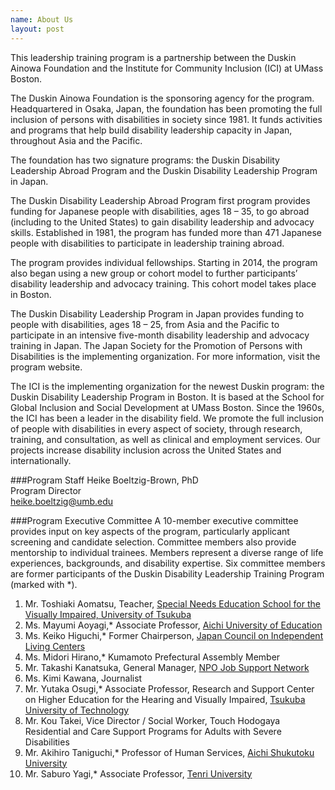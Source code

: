 ```yaml
---
name: About Us
layout: post
---
```


This leadership training program is a partnership between the Duskin Ainowa Foundation and the Institute for Community Inclusion (ICI) at UMass Boston.  

The Duskin Ainowa Foundation is the sponsoring agency for the program. Headquartered in Osaka, Japan, the foundation has been promoting the full inclusion of persons with disabilities in society since 1981. It funds activities and programs that help build disability leadership capacity in Japan, throughout Asia and the Pacific. 

The foundation has two signature programs: the Duskin Disability Leadership Abroad Program and the Duskin Disability Leadership Program in Japan. 

The Duskin Disability Leadership Abroad Program first program provides funding for Japanese people with disabilities, ages 18 – 35, to go abroad (including to the United States) to gain disability leadership and advocacy skills. Established in 1981, the program has funded more than 471 Japanese people with disabilities to participate in leadership training abroad. 

The program provides individual fellowships. Starting in 2014, the program also began using a new group or cohort model to further participants’ disability leadership and advocacy training. This cohort model takes place in Boston. 

The Duskin Disability Leadership Program in Japan provides funding to people with disabilities, ages 18 – 25, from Asia and the Pacific to participate in an intensive five-month disability leadership and advocacy training in Japan. The Japan Society for the Promotion of Persons with Disabilities is the implementing organization. For more information, visit the program website. 

The ICI is the implementing organization for the newest Duskin program: the Duskin Disability Leadership Program in Boston. It is based at the School for Global Inclusion and Social Development at UMass Boston. Since the 1960s, the ICI has been a leader in the disability field. We promote the full inclusion of people with disabilities in every aspect of society, through research, training, and consultation, as well as clinical and employment services. Our projects increase disability inclusion across the United States and internationally. 

###Program Staff
Heike Boeltzig-Brown, PhD  
Program Director  
[heike.boeltzig@umb.edu](mailto:heike.boeltzig@umb.edu )




###Program Executive Committee
A 10-member executive committee provides input on key aspects of the program, particularly applicant screening and candidate selection. Committee members also provide mentorship to individual trainees. Members represent a diverse range of life experiences, backgrounds, and disability expertise. Six committee members are former participants of the Duskin Disability Leadership Training Program (marked with *). 

1. Mr. Toshiaki Aomatsu, Teacher, [Special Needs Education School for the Visually Impaired, University of Tsukuba](http://www.tsukuba.ac.jp/english/organization/lab_schools/gokokuji.html)
2.	Ms. Mayumi Aoyagi,* Associate Professor, [Aichi University of Education](http://www.aichi-edu.ac.jp/english/)
3.	Ms. Keiko Higuchi,* Former Chairperson, [Japan Council on Independent Living Centers](http://www.j-il.jp/jil.files/english/aboutjil.html)
4.	Ms. Midori Hirano,* Kumamoto Prefectural Assembly Member
5.	Mr. Takashi Kanatsuka, General Manager, [NPO Job Support Network](http://npojsn.com)
6.	Ms. Kimi Kawana, Journalist
7.	Mr. Yutaka Osugi,* Associate Professor, Research and Support Center on Higher Education for the Hearing and Visually Impaired, [Tsukuba University of Technology](http://www.tsukuba-tech.ac.jp/english/index.html)
8.	Mr. Kou Takei, Vice Director / Social Worker, Touch Hodogaya Residential and Care Support Programs for Adults with Severe Disabilities
9.	Mr. Akihiro Taniguchi,* Professor of Human Services, [Aichi Shukutoku University](http://www.aasa.ac.jp/english/)
10.	Mr. Saburo Yagi,* Associate Professor, [Tenri University](http://www.tenri-u.ac.jp/en/)

